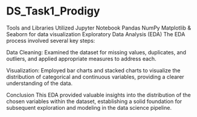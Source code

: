 # DS_Task1_Prodigy
Tools and Libraries Utilized
Jupyter Notebook
Pandas
NumPy
Matplotlib & Seaborn for data visualization
Exploratory Data Analysis (EDA)
The EDA process involved several key steps:

Data Cleaning: Examined the dataset for missing values, duplicates, and outliers, and applied appropriate measures to address each.

Visualization: Employed bar charts and stacked charts to visualize the distribution of categorical and continuous variables, providing a clearer understanding of the data.

Conclusion
This EDA provided valuable insights into the distribution of the chosen variables within the dataset, establishing a solid foundation for subsequent exploration and modeling in the data science pipeline.
